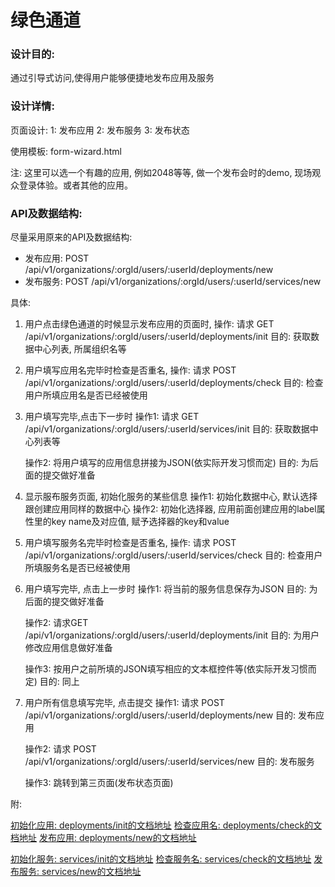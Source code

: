 绿色通道
=============

### 设计目的:
通过引导式访问,使得用户能够便捷地发布应用及服务

### 设计详情:
页面设计:
1: 发布应用
2: 发布服务
3: 发布状态 

使用模板: form-wizard.html

注: 这里可以选一个有趣的应用, 例如2048等等, 做一个发布会时的demo, 现场观众登录体验。或者其他的应用。


### API及数据结构:
尽量采用原来的API及数据结构:

* 发布应用: POST /api/v1/organizations/:orgId/users/:userId/deployments/new
* 发布服务: POST /api/v1/organizations/:orgId/users/:userId/services/new

具体:

1. 用户点击绿色通道的时候显示发布应用的页面时, 
   操作: 请求 GET /api/v1/organizations/:orgId/users/:userId/deployments/init
   目的: 获取数据中心列表, 所属组织名等
   
2. 用户填写应用名完毕时检查是否重名,
   操作: 请求 POST /api/v1/organizations/:orgId/users/:userId/deployments/check
   目的: 检查用户所填应用名是否已经被使用
   
3. 用户填写完毕,点击下一步时
   操作1: 请求 GET /api/v1/organizations/:orgId/users/:userId/services/init
   目的: 获取数据中心列表等
   
   操作2: 将用户填写的应用信息拼接为JSON(依实际开发习惯而定)
   目的: 为后面的提交做好准备
   
4. 显示服布服务页面, 初始化服务的某些信息
   操作1: 初始化数据中心, 默认选择跟创建应用同样的数据中心
   操作2: 初始化选择器, 应用前面创建应用的label属性里的key name及对应值, 赋予选择器的key和value
   
5. 用户填写服务名完毕时检查是否重名,
   操作: 请求 POST /api/v1/organizations/:orgId/users/:userId/services/check
   目的: 检查用户所填服务名是否已经被使用
   
6. 用户填写完毕, 点击上一步时
   操作1: 将当前的服务信息保存为JSON
   目的: 为后面的提交做好准备
  
   操作2: 请求GET /api/v1/organizations/:orgId/users/:userId/deployments/init
   目的: 为用户修改应用信息做好准备
   
   操作3: 按用户之前所填的JSON填写相应的文本框控件等(依实际开发习惯而定)
   目的: 同上

7. 用户所有信息填写完毕, 点击提交
   操作1: 请求 POST /api/v1/organizations/:orgId/users/:userId/deployments/new
   目的: 发布应用
   
   操作2: 请求 POST /api/v1/organizations/:orgId/users/:userId/services/new
   目的: 发布服务
   
   操作3: 跳转到第三页面(发布状态页面)

附:

   [初始化应用: deployments/init的文档地址](https://github.com/lth2015/yce/blob/master/doc/apis/deploy/create.md#应用发布准备)
   [检查应用名: deployments/check的文档地址](https://github.com/lth2015/yce/blob/master/doc/apis/deploy/check/README.md)
   [发布应用: deployments/new的文档地址](https://github.com/lth2015/yce/blob/master/doc/apis/deploy/create.md#应用发布请求提交)
   
   [初始化服务: services/init的文档地址](https://github.com/lth2015/yce/blob/master/doc/apis/service_endpoint/create_service.md#服务发布准备)
   [检查服务名: services/check的文档地址](https://github.com/lth2015/yce/blob/master/doc/apis/service_endpoint/check_service%26endpoint.md)
   [发布服务: services/new的文档地址](https://github.com/lth2015/yce/blob/master/doc/apis/service_endpoint/create_service.md#服务发布提交)
